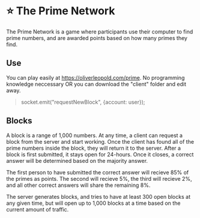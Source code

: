 # ⭐ The Prime Network

The Prime Network is a game where participants use their computer to find prime numbers, and are awarded points based on how many primes they find.

## Use
You can play easily at https://oliverleopold.com/prime. No programming knowledge neccessary OR you can download the "client" folder and edit away.

> socket.emit("requestNewBlock", {account: user});

## Blocks
A block is a range of 1,000 numbers. At any time, a client can request a block from the server and start working. Once the client has found all of the prime numbers inside the block, they will return it to the server. After a block is first submitted, it stays open for 24-hours. Once it closes, a correct answer will be determined based on the majority answer.

The first person to have submitted the correct answer will recieve 85% of the primes as points. The second will recieve 5%, the third will recieve 2%, and all other correct answers will share the remaining 8%.

The server generates blocks, and tries to have at least 300 open blocks at any given time, but will open up to 1,000 blocks at a time based on the current amount of traffic.
